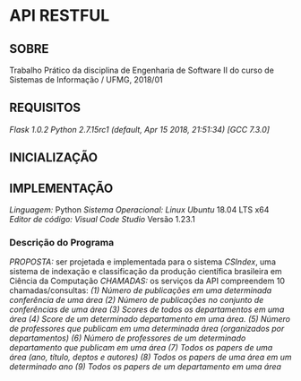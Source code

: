 # API RESTFUL

## SOBRE

Trabalho Prático da disciplina de Engenharia de Software II do curso de Sistemas de Informação / UFMG, 2018/01

## REQUISITOS

_Flask 1.0.2_
_Python 2.7.15rc1 (default, Apr 15 2018, 21:51:34) [GCC 7.3.0]_

## INICIALIZAÇÃO

## IMPLEMENTAÇÃO

*Linguagem:* Python
*Sistema Operacional:* _Linux Ubuntu_ 18.04 LTS x64
*Editor de código:* _Visual Code Studio_ Versão 1.23.1

### Descrição do Programa

*PROPOSTA:* ser projetada e implementada para o sistema *CSIndex*, uma sistema de indexação e classificação da produção científica brasileira em Ciência da Computação
*CHAMADAS:* os serviços da API compreendem 10 chamadas/consultas:
_(1) Número de publicações em uma determinada conferência de uma área_
_(2) Número de publicações no conjunto de conferências de uma área_
_(3) Scores de todos os departamentos em uma área_
_(4) Score de um determinado departamento em uma área._
_(5) Número de professores que publicam em uma determinada área (organizados por departamentos)_
_(6) Número de professores de um determinado departamento que publicam em uma área_
_(7) Todos os papers de uma área (ano, título, deptos e autores)_
_(8) Todos os papers de uma área em um determinado ano_
_(9) Todos os papers de um departamento em uma área_